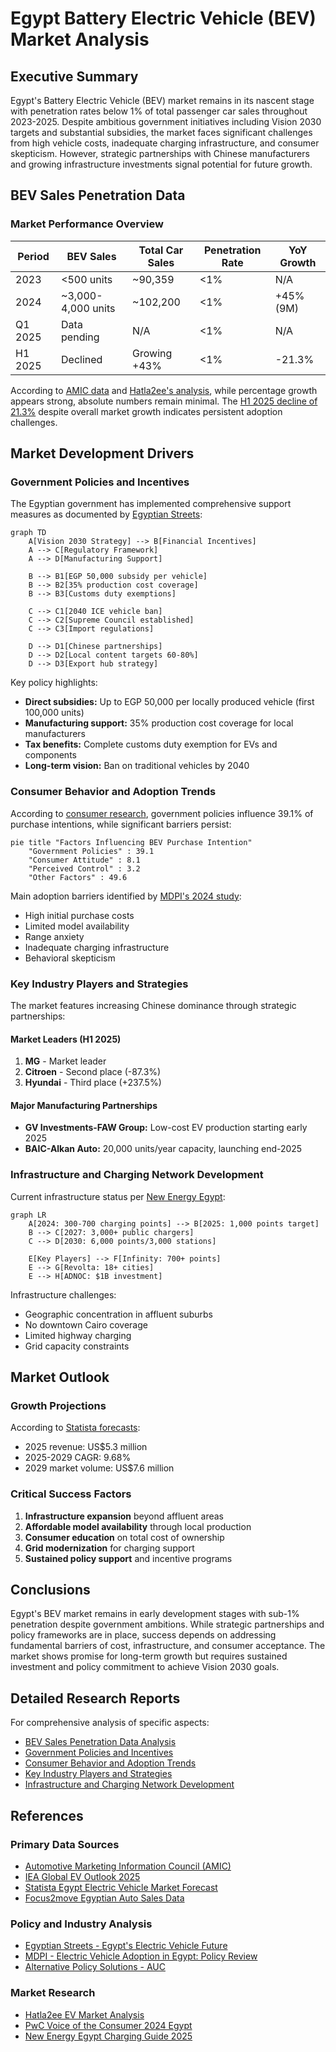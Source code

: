 # Egypt Battery Electric Vehicle (BEV) Market Analysis

## Executive Summary

Egypt's Battery Electric Vehicle (BEV) market remains in its nascent stage with penetration rates below 1% of total passenger car sales throughout 2023-2025. Despite ambitious government initiatives including Vision 2030 targets and substantial subsidies, the market faces significant challenges from high vehicle costs, inadequate charging infrastructure, and consumer skepticism. However, strategic partnerships with Chinese manufacturers and growing infrastructure investments signal potential for future growth.

## BEV Sales Penetration Data

### Market Performance Overview

| Period | BEV Sales | Total Car Sales | Penetration Rate | YoY Growth |
|--------|-----------|-----------------|------------------|------------|
| 2023 | <500 units | ~90,359 | <1% | N/A |
| 2024 | ~3,000-4,000 units | ~102,200 | <1% | +45% (9M) |
| Q1 2025 | Data pending | N/A | <1% | N/A |
| H1 2025 | Declined | Growing +43% | <1% | -21.3% |

According to [AMIC data](https://english.ahram.org.eg/News/517188.aspx) and [Hatla2ee's analysis](https://uae.hatla2ee.com/news/هتلاقي-ترصد-نمو-45-في-مبيعات-السيارات-الكهربائية-خلال-2024/84907), while percentage growth appears strong, absolute numbers remain minimal. The [H1 2025 decline of 21.3%](https://www.focus2move.com/egyptian-vehicle-market/) despite overall market growth indicates persistent adoption challenges.

## Market Development Drivers

### Government Policies and Incentives

The Egyptian government has implemented comprehensive support measures as documented by [Egyptian Streets](https://egyptianstreets.com/2025/02/05/egypts-electric-vehicle-future-potential-and-challenges-ahead/):

```mermaid
graph TD
    A[Vision 2030 Strategy] --> B[Financial Incentives]
    A --> C[Regulatory Framework]
    A --> D[Manufacturing Support]
    
    B --> B1[EGP 50,000 subsidy per vehicle]
    B --> B2[35% production cost coverage]
    B --> B3[Customs duty exemptions]
    
    C --> C1[2040 ICE vehicle ban]
    C --> C2[Supreme Council established]
    C --> C3[Import regulations]
    
    D --> D1[Chinese partnerships]
    D --> D2[Local content targets 60-80%]
    D --> D3[Export hub strategy]
```

Key policy highlights:
- **Direct subsidies:** Up to EGP 50,000 per locally produced vehicle (first 100,000 units)
- **Manufacturing support:** 35% production cost coverage for local manufacturers
- **Tax benefits:** Complete customs duty exemption for EVs and components
- **Long-term vision:** Ban on traditional vehicles by 2040

### Consumer Behavior and Adoption Trends

According to [consumer research](https://ideas.repec.org/a/ibn/ijmsjn/v14y2022i2p27.html), government policies influence 39.1% of purchase intentions, while significant barriers persist:

```mermaid
pie title "Factors Influencing BEV Purchase Intention"
    "Government Policies" : 39.1
    "Consumer Attitude" : 8.1
    "Perceived Control" : 3.2
    "Other Factors" : 49.6
```

Main adoption barriers identified by [MDPI's 2024 study](https://www.mdpi.com/2032-6653/16/8/423):
- High initial purchase costs
- Limited model availability
- Range anxiety
- Inadequate charging infrastructure
- Behavioral skepticism

### Key Industry Players and Strategies

The market features increasing Chinese dominance through strategic partnerships:

#### Market Leaders (H1 2025)
1. **MG** - Market leader
2. **Citroen** - Second place (-87.3%)
3. **Hyundai** - Third place (+237.5%)

#### Major Manufacturing Partnerships
- **GV Investments-FAW Group:** Low-cost EV production starting early 2025
- **BAIC-Alkan Auto:** 20,000 units/year capacity, launching end-2025

### Infrastructure and Charging Network Development

Current infrastructure status per [New Energy Egypt](https://newenergyeg.com/electric-vehicle-charging-stations-in-egypt-2025-guide-by-new-energy/):

```mermaid
graph LR
    A[2024: 300-700 charging points] --> B[2025: 1,000 points target]
    B --> C[2027: 3,000+ public chargers]
    C --> D[2030: 6,000 points/3,000 stations]
    
    E[Key Players] --> F[Infinity: 700+ points]
    E --> G[Revolta: 18+ cities]
    E --> H[ADNOC: $1B investment]
```

Infrastructure challenges:
- Geographic concentration in affluent suburbs
- No downtown Cairo coverage
- Limited highway charging
- Grid capacity constraints

## Market Outlook

### Growth Projections

According to [Statista forecasts](https://www.statista.com/outlook/mmo/electric-vehicles/egypt):
- 2025 revenue: US$5.3 million
- 2025-2029 CAGR: 9.68%
- 2029 market volume: US$7.6 million

### Critical Success Factors

1. **Infrastructure expansion** beyond affluent areas
2. **Affordable model availability** through local production
3. **Consumer education** on total cost of ownership
4. **Grid modernization** for charging support
5. **Sustained policy support** and incentive programs

## Conclusions

Egypt's BEV market remains in early development stages with sub-1% penetration despite government ambitions. While strategic partnerships and policy frameworks are in place, success depends on addressing fundamental barriers of cost, infrastructure, and consumer acceptance. The market shows promise for long-term growth but requires sustained investment and policy commitment to achieve Vision 2030 goals.

## Detailed Research Reports

For comprehensive analysis of specific aspects:

- [BEV Sales Penetration Data Analysis](./reports/task-1-bev-sales-penetration-data.md)
- [Government Policies and Incentives](./reports/task-2-government-policies-incentives.md)
- [Consumer Behavior and Adoption Trends](./reports/task-3-consumer-behavior-adoption.md)
- [Key Industry Players and Strategies](./reports/task-4-industry-players-strategies.md)
- [Infrastructure and Charging Network Development](./reports/task-5-infrastructure-charging-development.md)

## References

### Primary Data Sources
- [Automotive Marketing Information Council (AMIC)](https://english.ahram.org.eg/News/517188.aspx)
- [IEA Global EV Outlook 2025](https://www.iea.org/reports/global-ev-outlook-2025/trends-in-electric-car-markets-2)
- [Statista Egypt Electric Vehicle Market Forecast](https://www.statista.com/outlook/mmo/electric-vehicles/egypt)
- [Focus2move Egyptian Auto Sales Data](https://www.focus2move.com/egyptian-vehicle-market/)

### Policy and Industry Analysis
- [Egyptian Streets - Egypt's Electric Vehicle Future](https://egyptianstreets.com/2025/02/05/egypts-electric-vehicle-future-potential-and-challenges-ahead/)
- [MDPI - Electric Vehicle Adoption in Egypt: Policy Review](https://www.mdpi.com/2032-6653/16/8/423)
- [Alternative Policy Solutions - AUC](https://aps.aucegypt.edu/en/articles/1013/electric-vehicle-adoption-in-egypt-a-long-way-to-go)

### Market Research
- [Hatla2ee EV Market Analysis](https://uae.hatla2ee.com/news/هتلاقي-ترصد-نمو-45-في-مبيعات-السيارات-الكهربائية-خلال-2024/84907)
- [PwC Voice of the Consumer 2024 Egypt](https://www.pwc.com/m1/en/publications/voice-of-the-consumer-2024-survey-egypt-findings.html)
- [New Energy Egypt Charging Guide 2025](https://newenergyeg.com/electric-vehicle-charging-stations-in-egypt-2025-guide-by-new-energy/)